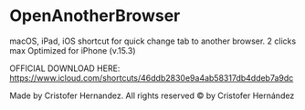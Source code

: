 # OpenAnotherBrowser
macOS, iPad, iOS shortcut for quick change tab to another browser. 2 clicks max
Optimized for iPhone (v.15.3)

OFFICIAL DOWNLOAD HERE: https://www.icloud.com/shortcuts/46ddb2830e9a4ab58317db4ddeb7a9dc


Made by Cristofer Hernandez. All rights reserved © by Cristofer Hernández
